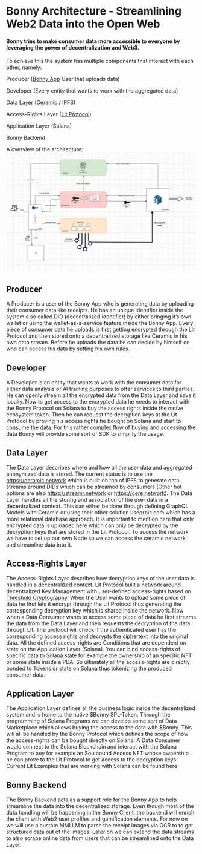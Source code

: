# Bonny Architecture - Streamlining Web2 Data into the Open Web

#### Bonny tries to make consumer data more accessible to everyone by leveraging the power of decentralization and Web3.
To achieve this the system has multiple components that interact with each other, namely: 

Producer ([Bonny App](https://github.com/getBonny/radar-submission/tree/main/bonny-beta) User that uploads data)

Developer (Every entity that wants to work with the aggregated data)

Data Layer ([Ceramic](https://ceramic.network/) / IPFS)

Access-Rights Layer ([Lit Protocol](https://www.litprotocol.com/))

Application Layer (Solana)

Bonny Backend

A overview of the architecture:
![Architecture Diagram](https://github.com/getBonny/radar-submission/blob/main/Architecture.png)



## Producer

A Producer is a user of the Bonny App who is generating data by uploading their consumer data like receipts. He has an unique identifier inside the system a so called DID (decentralized identifier) by either bringing it’s own wallet or using the wallet-as-a-service feature inside the Bonny App. Every piece of consumer data he uploads is first getting encrypted through the Lit Protocol and then stored onto a decentralized storage like Ceramic in his own data stream. Before he uploads the data he can decide by himself on who can access his data by setting his own rules.

## Developer
A Developer is an entity that wants to work with the consumer data for either data analysis or AI training purposes to offer services to third parties. He can openly stream all the encrypted data from the Data Layer and save it locally. Now to get access to the encrypted data he needs to interact with the Bonny Protocol on Solana to buy the access rights inside the native ecosystem token. Then he can request the decryption keys at the Lit Protocol by proving his access rights he bought on Solana  and start to consume the data. For this rather complex flow of buying and accessing the data Bonny will provide some sort of SDK to simplify the usage.

## Data Layer
The Data Layer describes where and how all the user data and aggregated anonymized data is stored. The current status is to use the https://ceramic.network which is built on top of IPFS to generate data streams around DIDs which can be streamed by consumers (Other hot options are also https://streamr.network or https://cere.network).
The Data Layer handles all the storing and association of the user data in a decentralized context. This can either be done through defining GraphQL Models with Ceramic or using their other solution useorbis.com which has a more relational database approach.
It is important to mention here that only encrypted data is uploaded here which can only be decrypted by the decryption keys that are stored in the Lit Protocol.
To access the network we have to set up our own Node so we can access the ceramic network and streamline data into it.

## Access-Rights Layer

The Access-Rights Layer describes how decryption keys of the user data is handled in a decentralized context. Lit Protocol built a network around decentralized Key Management with user-defined access-rights based on [Threshold Cryptography](https://en.wikipedia.org/wiki/Threshold_cryptosystem).
When the User wants to upload some piece of data he first lets it encrypt through the Lit Protocol thus generating the corresponding decryption key which is shared inside the network. Now when a Data Consumer wants to access some piece of data he first streams the data from the Data Layer and then requests the decryption of the data through Lit. The protocol will check if the authenticated user has the corresponding access rights and decrypts the ciphertext into the original data.
All the defined access-rights are Conditions that are dependent on state on the Application Layer (Solana). You can bind access-rights of specific data to Solana state for example the ownership of an specific NFT or some state inside a PDA. So ultimately all the access-rights are directly bonded to Tokens or state on Solana thus tokenizing the produced consumer data.


## Application Layer

The Application Layer defines all the business logic inside the decentralized system and is home to the native $Bonny SPL-Token. Through the programming of Solana Programs we can develop some sort of Data Marketplace which allows buying the access to the data with $Bonny.
This will all be handled by the Bonny Protocol which defines the scope of how the access-rights can be bought directly on Solana.
A Data Consumer would connect to the Solana Blockchain and interact with the Solana Program to buy for example an Soulbound Access NFT whose ownership he can prove to the Lit Protocol to get access to the decryption keys.
Current Lit Examples that are working with Solana can be found here.

## Bonny Backend

The Bonny Backend acts as a support role for the Bonny App to help streamline the data into the decentralized storage. Even though most of the data handling will be happening in the Bonny Client, the backend will enrich the client with Web2 user profiles and gamification elements.
For now on we will use a custom MMLLM to parse the receipt images via OCR to to get structured data out of the images. Later on we can extend the data streams to also scrape online data from users that can be streamlined onto the Data Layer.



